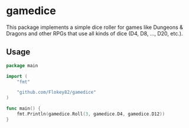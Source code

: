 # gamedice

This package implements a simple dice roller for games like Dungeons & Dragons and other RPGs that use all kinds of dice (D4, D8, ..., D20, etc.).

## Usage

```go
package main

import (
	"fmt"

	"github.com/Flokey82/gamedice"
)

func main() {
	fmt.Println(gamedice.Roll(3, gamedice.D4, gamedice.D12))
}
```
